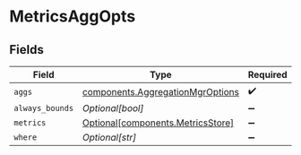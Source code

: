 # MetricsAggOpts


## Fields

| Field                                                                                | Type                                                                                 | Required                                                                             | Description                                                                          |
| ------------------------------------------------------------------------------------ | ------------------------------------------------------------------------------------ | ------------------------------------------------------------------------------------ | ------------------------------------------------------------------------------------ |
| `aggs`                                                                               | [components.AggregationMgrOptions](../../models/components/aggregationmgroptions.md) | :heavy_check_mark:                                                                   | N/A                                                                                  |
| `always_bounds`                                                                      | *Optional[bool]*                                                                     | :heavy_minus_sign:                                                                   | N/A                                                                                  |
| `metrics`                                                                            | [Optional[components.MetricsStore]](../../models/components/metricsstore.md)         | :heavy_minus_sign:                                                                   | N/A                                                                                  |
| `where`                                                                              | *Optional[str]*                                                                      | :heavy_minus_sign:                                                                   | N/A                                                                                  |